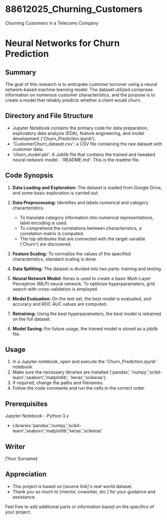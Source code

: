 # 88612025_Churning_Customers
 Churning Customers in a Telecoms Company
 
# Neural Networks for Churn Prediction

## Summary

The goal of this research is to anticipate customer turnover using a neural network-based machine learning model. The dataset utilized comprises information on numerous customer characteristics, and the purpose is to create a model that reliably predicts whether a client would churn.

## Directory and File Structure

- Jupyter Notebook contains the primary code for data preparation, exploratory data analysis (EDA), feature engineering, and model development ('Churn_Prediction.ipynb').
- 'CustomerChurn_dataset.csv': a CSV file containing the raw dataset with customer data.
- 'churn_model.pkl': A Joblib file that contains the trained and tweaked neural network model.
-'README.md': This is the readme file.

## Code Synopsis

1. **Data Loading and Exploration:** The dataset is loaded from Google Drive, and some basic exploration is carried out.
   
2. **Data Preprocessing:** Identifies and labels numerical and category characteristics.
   - To translate category information into numerical representations, label encoding is used.
   - To comprehend the correlations between characteristics, a correlation matrix is computed.
   - The top attributes that are connected with the target variable ('Churn') are discovered.

3. **Feature Scaling:** To normalize the values of the specified characteristics, standard scaling is done.

4. **Data Splitting:** The dataset is divided into two parts: training and testing.

5. **Neural Network Model:** Keras is used to create a basic Multi-Layer Perceptron (MLP) neural network.
   To optimize hyperparameters, grid search with cross-validation is employed.

6. **Model Evaluation:** On the test set, the best model is evaluated, and accuracy and ROC AUC values are computed.

7. **Retraining:** Using the best hyperparameters, the best model is retrained on the full dataset.

8. **Model Saving:** For future usage, the trained model is stored as a joblib file.

## Usage

1. In a Jupyter notebook, open and execute the 'Churn_Prediction.ipynb' notebook.
2. Make sure the necessary libraries are installed ('pandas', 'numpy','scikit-learn','seaborn','matplotlib', 'keras','scikeras').
3. If required, change the paths and filenames.
4. Follow the code comments and run the cells in the correct order.

## Prerequisites

Jupyter Notebook - Python 3.x
- Libraries:'pandas','numpy','scikit-learn','seaborn','matplotlib','keras','scikeras'

## Writer

[Your Surname]

## Appreciation

- This project is based on [source link]'s real-world dataset.
- Thank you so much to [mentor, coworker, etc.] for your guidance and assistance.

Feel free to add additional parts or information based on the specifics of your project.




